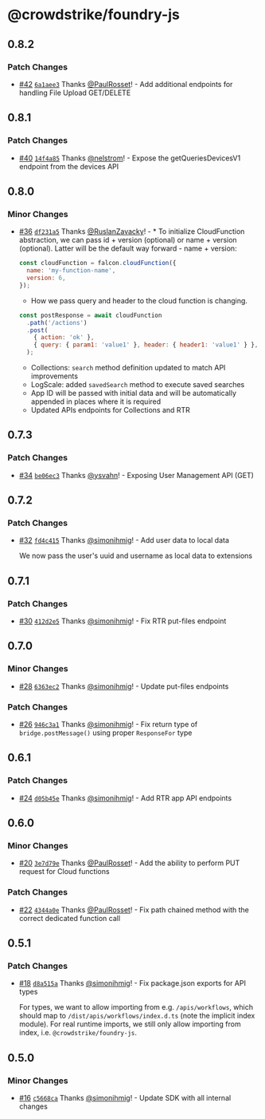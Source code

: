 # @crowdstrike/foundry-js

## 0.8.2

### Patch Changes

- [#42](https://github.com/CrowdStrike/foundry-js/pull/42) [`6a1aee3`](https://github.com/CrowdStrike/foundry-js/commit/6a1aee3c7aacb988a359f3c934a26ca20b71da00) Thanks [@PaulRosset](https://github.com/PaulRosset)! - Add additional endpoints for handling File Upload GET/DELETE

## 0.8.1

### Patch Changes

- [#40](https://github.com/CrowdStrike/foundry-js/pull/40) [`14f4a85`](https://github.com/CrowdStrike/foundry-js/commit/14f4a850fe5f4fe9916901b2ad1d2cacfce13c8d) Thanks [@nelstrom](https://github.com/nelstrom)! - Expose the getQueriesDevicesV1 endpoint from the devices API

## 0.8.0

### Minor Changes

- [#36](https://github.com/CrowdStrike/foundry-js/pull/36) [`df231a5`](https://github.com/CrowdStrike/foundry-js/commit/df231a559c8ab204bdd9aa4b2cb1099d5896e563) Thanks [@RuslanZavacky](https://github.com/RuslanZavacky)! - \* To initialize CloudFunction abstraction, we can pass id + version (optional) or name + version (optional).
  Latter will be the default way forward - name + version:

  ```javascript
  const cloudFunction = falcon.cloudFunction({
    name: 'my-function-name',
    version: 6,
  });
  ```

  - How we pass query and header to the cloud function is changing.

  ```javascript
  const postResponse = await cloudFunction
    .path('/actions')
    .post(
      { action: 'ok' },
      { query: { param1: 'value1' }, header: { header1: 'value1' } },
    );
  ```

  - Collections: `search` method definition updated to match API improvements
  - LogScale: added `savedSearch` method to execute saved searches
  - App ID will be passed with initial data and will be automatically appended in places where it is required
  - Updated APIs endpoints for Collections and RTR

## 0.7.3

### Patch Changes

- [#34](https://github.com/CrowdStrike/foundry-js/pull/34) [`be06ec3`](https://github.com/CrowdStrike/foundry-js/commit/be06ec3400dc335b92249f741f72c6b40d467aba) Thanks [@ysvahn](https://github.com/ysvahn)! - Exposing User Management API (GET)

## 0.7.2

### Patch Changes

- [#32](https://github.com/CrowdStrike/foundry-js/pull/32) [`fd4c415`](https://github.com/CrowdStrike/foundry-js/commit/fd4c4152bf253d77644e8ca96efba4d578aa95c4) Thanks [@simonihmig](https://github.com/simonihmig)! - Add user data to local data

  We now pass the user's uuid and username as local data to extensions

## 0.7.1

### Patch Changes

- [#30](https://github.com/CrowdStrike/foundry-js/pull/30) [`412d2e5`](https://github.com/CrowdStrike/foundry-js/commit/412d2e5e3f7fa294551029f7dc52ccaab699a90d) Thanks [@simonihmig](https://github.com/simonihmig)! - Fix RTR put-files endpoint

## 0.7.0

### Minor Changes

- [#28](https://github.com/CrowdStrike/foundry-js/pull/28) [`6363ec2`](https://github.com/CrowdStrike/foundry-js/commit/6363ec2c5a2eb02b4b132d4313a6ea16c351853a) Thanks [@simonihmig](https://github.com/simonihmig)! - Update put-files endpoints

### Patch Changes

- [#26](https://github.com/CrowdStrike/foundry-js/pull/26) [`946c3a1`](https://github.com/CrowdStrike/foundry-js/commit/946c3a1e7dc8898fa76dac6535841f87af45286c) Thanks [@simonihmig](https://github.com/simonihmig)! - Fix return type of `bridge.postMessage()` using proper `ResponseFor` type

## 0.6.1

### Patch Changes

- [#24](https://github.com/CrowdStrike/foundry-js/pull/24) [`d05b45e`](https://github.com/CrowdStrike/foundry-js/commit/d05b45e31e016edf09d80d25f5aa7b4fda808cc5) Thanks [@simonihmig](https://github.com/simonihmig)! - Add RTR app API endpoints

## 0.6.0

### Minor Changes

- [#20](https://github.com/CrowdStrike/foundry-js/pull/20) [`3e7d79e`](https://github.com/CrowdStrike/foundry-js/commit/3e7d79e67d1b3ec9169be918b8c110f2001d9d88) Thanks [@PaulRosset](https://github.com/PaulRosset)! - Add the ability to perform PUT request for Cloud functions

### Patch Changes

- [#22](https://github.com/CrowdStrike/foundry-js/pull/22) [`4344a0e`](https://github.com/CrowdStrike/foundry-js/commit/4344a0efa818d5c4cc41dac28987856b57c85637) Thanks [@PaulRosset](https://github.com/PaulRosset)! - Fix path chained method with the correct dedicated function call

## 0.5.1

### Patch Changes

- [#18](https://github.com/CrowdStrike/foundry-js/pull/18) [`d8a515a`](https://github.com/CrowdStrike/foundry-js/commit/d8a515a749a7e37dfe060509cea8ba94fa328170) Thanks [@simonihmig](https://github.com/simonihmig)! - Fix package.json exports for API types

  For types, we want to allow importing from e.g. `/apis/workflows`, which should map to `/dist/apis/workflows/index.d.ts` (note the implicit index module). For real runtime imports, we still only allow importing from index, i.e. `@crowdstrike/foundry-js`.

## 0.5.0

### Minor Changes

- [#16](https://github.com/CrowdStrike/foundry-js/pull/16) [`c5668ca`](https://github.com/CrowdStrike/foundry-js/commit/c5668ca95ca69efec996036627d7e779ecd3e474) Thanks [@simonihmig](https://github.com/simonihmig)! - Update SDK with all internal changes
